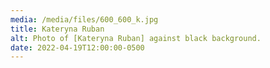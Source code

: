 ```yaml
---
media: /media/files/600_600_k.jpg
title: Kateryna Ruban
alt: Photo of [Kateryna Ruban] against black background.
date: 2022-04-19T12:00:00-0500
---
```

